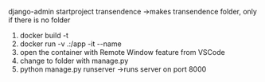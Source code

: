 django-admin startproject transendence ->makes transendence folder, only if there is no folder

1) docker build -t <imagename>
2) docker run -v .:/app -it --name <containername> <imagename>
3) open the container with Remote Window feature from VSCode
4) change to folder with manage.py
5) python manage.py runserver ->runs server on port 8000
